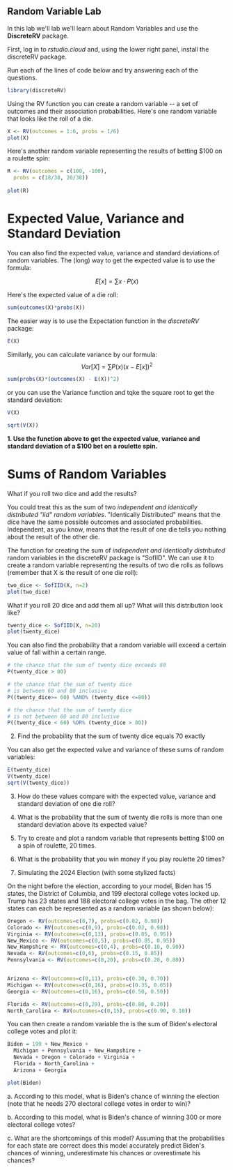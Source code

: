 Random Variable Lab
----------------------------

In this lab we'll lab we'll learn about Random Variables and use the **DiscreteRV** package.

First, log in to *rstudio.cloud* and, using the lower right panel, install the discreteRV package.

Run each of the lines of code below and try answering each of the questions.

```r
library(discreteRV)
```

Using the RV function you can create a random variable -- a set of outcomes and their association probabilities.  Here's one random variable that looks like the roll of a die.

```r
X <- RV(outcomes = 1:6, probs = 1/6)
plot(X)
```

Here's another random variable representing the results of betting $100 on a roulette spin:

```r
R <- RV(outcomes = c(100, -100), 
  probs = c(18/38, 20/38))
  
plot(R)
```
# Expected Value, Variance and Standard Deviation

You can also find the expected value, variance and standard deviations of random variables.  The (long) way to get the expected value is to use the formula:

$$E[x] = \sum x \cdot P(x)$$ 

Here's the expected value of a die roll:

```r
sum(outcomes(X)*probs(X))
```

The easier way is to use the Expectation function in the *discreteRV* package:

```r
E(X)
```

Similarly, you can calculate variance by our formula: $$Var[X] = \sum P(x)(x-E[x])^2$$

```r
sum(probs(X)*(outcomes(X) - E(X))^2)
```

or you can use the Variance function and tqke the square root to get the standard deviation:

```r
V(X)

sqrt(V(X))
```

**1. Use the function above to get the expected value, variance and standard deviation of a $100 bet on a roulette spin.**

# Sums of Random Variables

What if you roll two dice and add the results?  

You could treat this as the sum of two *independent and identically distributed "iid" random variables*.  "Identically Distributed" means that the dice have the same possible outcomes and associated probabilities.  Independent, as you know, means that the result of one die tells you nothing about the result of the other die.

The function for creating the sum of *independent and identically distributed* random variables in the discreteRV package is "SofIID".  We can use it to create a random variable representing the results of two die rolls as follows (remember that X is the result of one die roll):

```r
two_dice <- SofIID(X, n=2)
plot(two_dice)
```
What if you roll 20 dice and add them all up?  What will this distribution look like?

```r
twenty_dice <- SofIID(X, n=20)
plot(twenty_dice)
```

You can also find the probability that a random variable will exceed a certain value of fall within a certain range.

```r
# the chance that the sum of twenty dice exceeds 80
P(twenty_dice > 80)

# the chance that the sum of twenty dice 
# is between 60 and 80 inclusive
P((twenty_dice>= 60) %AND% (twenty_dice <=80))

# the chance that the sum of twenty dice 
# is not between 60 and 80 inclusive
P((twenty_dice < 60) %OR% (twenty_dice > 80))
```

2. Find the probability that the sum of twenty dice equals 70 exactly

You can also get the expected value and variance of these sums of random variables:

```r
E(twenty_dice)
V(twenty_dice)
sqrt(V(twenty_dice))
```

3. How do these values compare with the expected value, variance and standard deviation of one die roll?

4. What is the probability that the sum of twenty die rolls is more than one standard deviation above its expected value?

5. Try to create and plot a random variable that represents betting $100 on a spin of roulette, 20 times.

6. What is the probability that you win money if you play roulette 20 times?

7. Simulating the 2024 Election (with some stylized facts)

On the night before the election, according to your model, Biden has 15 states, the District of Columbia, and 199 electoral college votes locked up.  Trump has 23 states and 188 electoral college votes in the bag.  The other 12 states can each be represented as a random variable (as shown below):

```r
Oregon <- RV(outcomes=c(0,7), probs=c(0.02, 0.98))
Colorado <- RV(outcomes=c(0,9), probs=c(0.02, 0.98))
Virginia <- RV(outcomes=c(0,13), probs=c(0.05, 0.95))
New_Mexico <- RV(outcomes=c(0,5), probs=c(0.05, 0.95))
New_Hampshire <- RV(outcomes=c(0,4), probs=c(0.10, 0.90))
Nevada <- RV(outcomes=c(0,6), probs=c(0.15, 0.85))
Pennsylvania <- RV(outcomes=c(0,20), probs=c(0.20, 0.80))


Arizona <- RV(outcomes=c(0,11), probs=c(0.30, 0.70))
Michigan <- RV(outcomes=c(0,16), probs=c(0.35, 0.65))
Georgia <- RV(outcomes=c(0,16), probs=c(0.50, 0.50))

Florida <- RV(outcomes=c(0,29), probs=c(0.80, 0.20))
North_Carolina <- RV(outcomes=c(0,15), probs=c(0.90, 0.10))

```
You can then create a random variable the is the sum of Biden's electoral college votes and plot it:

```r
Biden = 199 + New_Mexico + 
  Michigan + Pennsylvania + New_Hampshire +
  Nevada + Oregon + Colorado + Virginia +
  Florida + North_Carolina +
  Arizona + Georgia

plot(Biden)
```

a. According to this model, what is Biden's chance of winning the election (note that he needs 270 electoral college votes in order to win)?

b. According to this model, what is Biden's chance of winning 300 or more electoral college votes?

c. What are the shortcomings of this model?  Assuming that the probabilities for each state are correct does this model accurately predict Biden's chances of winning, underestimate his chances or overestimate his chances?
